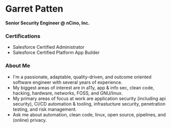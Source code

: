 # Garret Patten
**Senior Security Engineer @ nCino, Inc.**

### Certifications
- Salesforce Certified Administrator
- Salesforce Certified Platform App Builder

### About Me
- I'm a passionate, adaptable, quality-driven, and outcome oriented software engineer with several years of experience.
- My biggest areas of interest are in a11y, app & info sec, clean code, hacking, hardware, networks, FOSS, and GNU/linux.
- My primary areas of focus at work are application security (including api security), CI/CD automation & tooling, infrastucture security, penetration testing, and risk management.
- Ask me about automation, clean code, linux, open source, pipelines, and (online) privacy.
